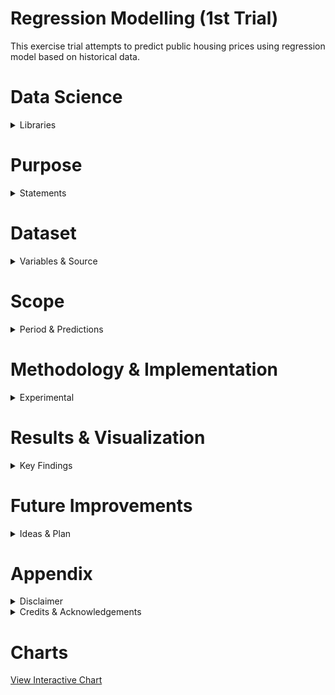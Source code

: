 # Regression Modelling (1st Trial)
This exercise trial attempts to predict public housing prices using regression model based on historical data.   

# Data Science
<details> 
  <summary>Libraries</summary>  
Python, Pandas, Matplotlib, Plotly, Scikit-Learn
</details>

# Purpose
<details> 
  <summary>Statements</summary>
  
* To practice applying data science libraries and making use of suitable models to predict housing prices results.  
* To present insightful information that enable buyers, policy makers and investors towards making informed decisions.
</details>


# Dataset
<details> 
  <summary>Variables & Source</summary>  
  
* Dataset comprises of variables such as period, town, housing type, storey range, floor area, lease and prices.
* Data sources is Singapore's Open Data Portal
</details>

# Scope
<details> 
  <summary>Period & Predictions</summary>  
  
* Period: Historical housing prices spans between 2017-01 & 2025-02 (YYYY-MM)
* Prediction: Up to 2026-12
* Selected Variables: We begin this data modelling exercise with 1 variable, prices.
</details>

# Methodology & Implementation
<details> 
  <summary>Experimental</summary>  
  
* We examine all data, including outliers.
* We check and exclude missing data to minimize bias in the analysis
* Data is split into training (2017-01 - 2024-10) and testing (2024-11 - 2025-02), i.e. using quarterly data to test the model.
* Random Forest Regression is selected since housing price is a time series data.
* The model predicts housing prices
</details>

# Results & Visualization
<details> 
  <summary>Key Findings</summary>  
  
  1. OOB = 13.2% & R-Square = -0.026
  2. This means the model accurate predicts prices only 13.2% of the time.
  3. Negative correlation shows the model is performing worse than a simple mean prediction.
</details>
 
# Future Improvements
<details> 
  <summary>Ideas & Plan</summary>  

* We plan to include more variables into the modelling.
* We continue to use OOB > 80% and R-Square > 0.8 as guiding criteria for verifying the model's predicted prices.
* We are researching into a more robust model in place of Random Forest Regression model.
</details>


# Appendix
<details> 
  <summary>Disclaimer</summary>
This project is currently in early stage of development and analysis.  The predictions and insights generated are preliminary and should not be used for financial, investment and policy decisions.  Contributions and feedback are welcome as this analysis evolves. 
</details>


<details> 
  <summary>Credits & Acknowledgements</summary>

* Model Selection
  1. IBM, https://www.ibm.com/think/topics/random-forest
  2. ZiZheng Li, https://www.researchgate.net/publication/383112591_A_Comparative_Study_of_Regression_Models_for_Housing_Price_Prediction

* Learning Tutorial
  1. Rob Mulla, https://www.youtube.com/watch?v=vV12dGe_Fho
  2. Om Pramod, https://medium.com/@ompramod9921/random-forests-32be04c8bf76
  
* Data Source
  1. Open data portal, https://data.gov.sg
</details>

# Charts
[View Interactive Chart](https://lviviol.github.io/Regression_1st_Trial/Regression1stTrial.html) 	







